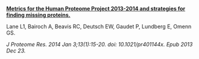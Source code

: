 [**Metrics for the Human Proteome Project 2013-2014 and strategies for finding missing proteins.**](https://www.ncbi.nlm.nih.gov/pubmed/24364385)

Lane L1, Bairoch A, Beavis RC, Deutsch EW, Gaudet P, Lundberg E, Omenn GS.

*J Proteome Res. 2014 Jan 3;13(1):15-20. doi: 10.1021/pr401144x. Epub 2013 Dec 23.*
